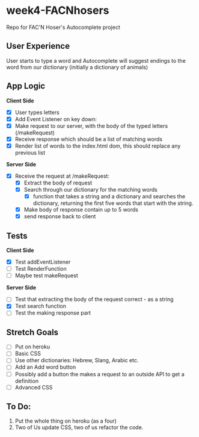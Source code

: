 # week4-FACNhosers
Repo for FAC'N Hoser's Autocomplete project

## User Experience

User starts to type a word and Autocomplete will suggest endings to the word from our dictionary (initially a dictionary of animals)

## App Logic

**Client Side**
 - [x] User types letters
 - [x] Add Event Listener on key down:
  - [x] Make request to our server, with the body of the typed letters (/makeRequest)
  - [x] Receive response which should be a list of matching words
  - [x] Render list of words to the index.html dom, this should replace any previous list

**Server Side**
- [x] Receive the request at /makeRequest:
  - [x] Extract the body of request
  - [x] Search through our dictionary for the matching words
    - [x] function that takes a string and a dictionary and searches the dictionary, returning the first five words that start with the string.
  - [x] Make body of response contain up to 5 words
  - [x] send response back to client

## Tests

**Client Side**
  - [x] Test addEventListener
  - [ ] Test RenderFunction
  - [ ] Maybe test makeRequest

**Server Side**
  - [ ] Test that extracting the body of the request correct - as a string
  - [x] Test search function
  - [ ] Test the making response part

## Stretch Goals

- [ ] Put on heroku
- [ ] Basic CSS
- [ ] Use other dictionaries: Hebrew, Slang, Arabic etc.
- [ ] Add an Add word button
- [ ] Possibly add a button the makes a request to an outside API to get a definition
- [ ] Advanced CSS

## To Do:

1. Put the whole thing on heroku (as a four)
2. Two of Us update CSS, two of us refactor the code.
